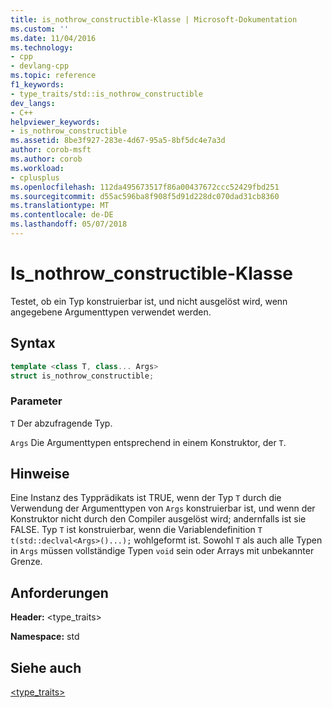 ```yaml
---
title: is_nothrow_constructible-Klasse | Microsoft-Dokumentation
ms.custom: ''
ms.date: 11/04/2016
ms.technology:
- cpp
- devlang-cpp
ms.topic: reference
f1_keywords:
- type_traits/std::is_nothrow_constructible
dev_langs:
- C++
helpviewer_keywords:
- is_nothrow_constructible
ms.assetid: 8be3f927-283e-4d67-95a5-8bf5dc4e7a3d
author: corob-msft
ms.author: corob
ms.workload:
- cplusplus
ms.openlocfilehash: 112da495673517f86a00437672ccc52429fbd251
ms.sourcegitcommit: d55ac596ba8f908f5d91d228dc070dad31cb8360
ms.translationtype: MT
ms.contentlocale: de-DE
ms.lasthandoff: 05/07/2018
---
```

# <a name="isnothrowconstructible-class"></a>Is_nothrow_constructible-Klasse

Testet, ob ein Typ konstruierbar ist, und nicht ausgelöst wird, wenn angegebene Argumenttypen verwendet werden.

## <a name="syntax"></a>Syntax

```cpp
template <class T, class... Args>
struct is_nothrow_constructible;
```

### <a name="parameters"></a>Parameter

`T` Der abzufragende Typ.

`Args` Die Argumenttypen entsprechend in einem Konstruktor, der `T`.

## <a name="remarks"></a>Hinweise

Eine Instanz des Typprädikats ist TRUE, wenn der Typ `T` durch die Verwendung der Argumenttypen von `Args` konstruierbar ist, und wenn der Konstruktor nicht durch den Compiler ausgelöst wird; andernfalls ist sie FALSE. Typ `T` ist konstruierbar, wenn die Variablendefinition `T t(std::declval<Args>()...);` wohlgeformt ist. Sowohl `T` als auch alle Typen in `Args` müssen vollständige Typen `void` sein oder Arrays mit unbekannter Grenze.

## <a name="requirements"></a>Anforderungen

**Header:** \<type_traits>

**Namespace:** std

## <a name="see-also"></a>Siehe auch

[<type_traits>](../standard-library/type-traits.md)<br/>
